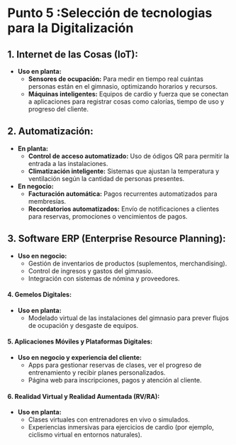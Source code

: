 # **Punto 5 :Selección de tecnologias para la Digitalización**

## **1. Internet de las Cosas (IoT):**
- **Uso en planta:**
  - **Sensores de ocupación:** Para medir en tiempo real cuántas personas están en el gimnasio, optimizando horarios y recursos.
  - **Máquinas inteligentes:** Equipos de cardio y fuerza que se conectan a aplicaciones para registrar cosas como calorías, tiempo de uso y progreso del cliente.

## **2. Automatización:**
- **En planta:**
  - **Control de acceso automatizado:** Uso de ódigos QR  para permitir la entrada a las instalaciones.
  - **Climatización inteligente:** Sistemas que ajustan la temperatura y ventilación según la cantidad de personas presentes.
- **En negocio:**
  - **Facturación automática:** Pagos recurrentes automatizados para membresías.
  - **Recordatorios automatizados:** Envío de notificaciones a clientes para reservas, promociones o vencimientos de pagos.

## **3. Software ERP (Enterprise Resource Planning):**
- **Uso en negocio:**
  - Gestión de inventarios de productos (suplementos, merchandising).
  - Control de ingresos y gastos del gimnasio.
  - Integración con sistemas de nómina y proveedores.

#### **4. Gemelos Digitales:**
- **Uso en planta:**
  - Modelado virtual de las instalaciones del gimnasio para prever flujos de ocupación y desgaste de equipos.

#### **5. Aplicaciones Móviles y Plataformas Digitales:**
- **Uso en negocio y experiencia del cliente:**
  - Apps para gestionar reservas de clases, ver el progreso de entrenamiento y recibir planes personalizados.
  - Página web para inscripciones, pagos y atención al cliente.

#### **6. Realidad Virtual y Realidad Aumentada (RV/RA):**
- **Uso en planta:**
  - Clases virtuales con entrenadores en vivo o simulados.
  - Experiencias inmersivas para ejercicios de cardio (por ejemplo, ciclismo virtual en entornos naturales).
